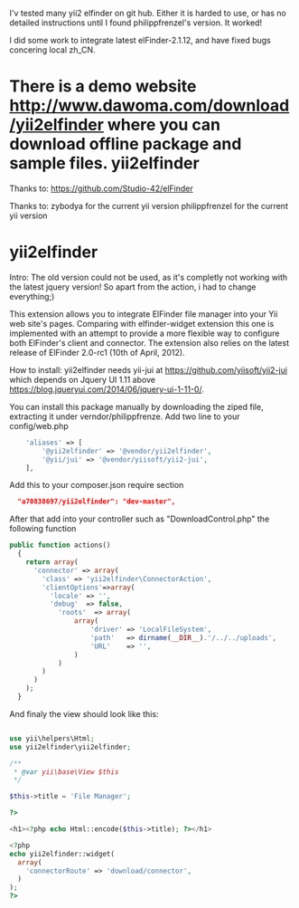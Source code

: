 I'v tested many yii2 elfinder on git hub. Either it is harded to use, or has no detailed instructions until I found philippfrenzel's version.
It worked!

I did some work to integrate latest elFinder-2.1.12,
and have fixed bugs concering local zh_CN.

There is a demo website http://www.dawoma.com/download/yii2elfinder where you can download offline package and sample files.
yii2elfinder
============

Thanks to:
https://github.com/Studio-42/elFinder

Thanks to:
zybodya for the current yii version
philippfrenzel  for the current yii version

yii2elfinder
============

Intro: The old version could not be used, as it's completly not working with the latest jquery version! So
apart from the action, i had to change everything;)

This extension allows you to integrate ElFinder file manager into your Yii web site's pages. Comparing with elfinder-widget extension this one is implemented with an attempt to provide a more flexible way to configure both ElFinder's client and connector. The extension also relies on the latest release of ElFinder 2.0-rc1 (10th of April, 2012).

How to install:
yii2elfinder needs yii-jui at https://github.com/yiisoft/yii2-jui which depends on Jquery UI 1.11 above https://blog.jqueryui.com/2014/06/jquery-ui-1-11-0/.

You can install this package manually by downloading the ziped file, extracting it under verndor/philippfrenze. 
Add two line to your config/web.php

```php
    'aliases' => [
        '@yii2elfinder' => '@vendor/yii2elfinder',
        '@yii/jui' => '@vendor/yiisoft/yii2-jui',
    ],
```


Add this to your composer.json require section

```json
  "a70838697/yii2elfinder": "dev-master",
```

After that add into your controller such as "DownloadControl.php" the following function

```php
public function actions()
  {
    return array(
      'connector' => array(
        'class' => 'yii2elfinder\ConnectorAction',
        'clientOptions'=>array(
          'locale' => '',
          'debug'  => false,
            'roots'  => array(
                array(
                    'driver' => 'LocalFileSystem',
                    'path'   => dirname(__DIR__).'/../../uploads',
                    'URL'    => '',
                )
            )   
        )
      )
    );
  }
```

And finaly the view should look like this:

```php

use yii\helpers\Html;
use yii2elfinder\yii2elfinder;

/**
 * @var yii\base\View $this
 */

$this->title = 'File Manager';

?>

<h1><?php echo Html::encode($this->title); ?></h1>

<?php
echo yii2elfinder::widget(
  array(
    'connectorRoute' => 'download/connector',
  )
);
?>
```
